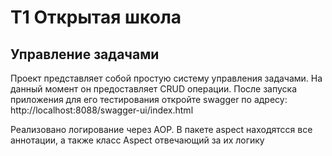 # T1 Открытая школа

## Управление задачами

Проект представляет собой простую систему управления
задачами. На данный момент он предоставляет CRUD операции.
После запуска приложения для его тестирования откройте swagger по
адресу: http://localhost:8088/swagger-ui/index.html

Реализовано логирование через AOP. В пакете
aspect находятсся все аннотации, а также класс Aspect
отвечающий за их логику
